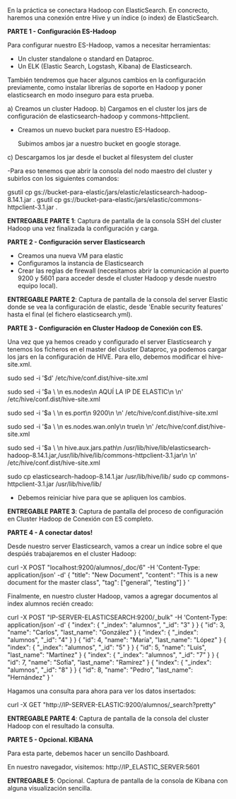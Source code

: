 En la práctica se conectara Hadoop con ElasticSearch. En concrecto, haremos una conexión entre Hive y un índice (o index) de ElasticSearch.

**PARTE 1 - Configuración ES-Hadoop**

Para configurar nuestro ES-Hadoop, vamos a necesitar herramientas:

- Un cluster standalone o standard en Dataproc.
- Un ELK (Elastic Search, Logstash, Kibana) de Elasticsearch.

También tendremos que hacer algunos cambios en la configuración previamente, como instalar librerías de soporte en Hadoop y poner elasticsearch en modo inseguro 
para esta prueba.

a) Creamos un cluster Hadoop.
b) Cargamos en el cluster los jars de configuración de elasticsearch-hadoop y commons-httpclient.

- Creamos un nuevo bucket para nuestro ES-Hadoop.

  Subimos ambos jar a nuestro bucket en google storage.

c) Descargamos los jar desde el bucket al filesystem del cluster

-Para eso tenemos que abrir la consola del nodo maestro del cluster y subirlos con los siguientes comandos:

  gsutil cp gs://bucket-para-elastic/jars/elastic/elasticsearch-hadoop-8.14.1.jar .
  gsutil cp gs://bucket-para-elastic/jars/elastic/commons-httpclient-3.1.jar .

**ENTREGABLE PARTE 1**: Captura de pantalla de la consola SSH del cluster Hadoop una vez finalizada la configuración y carga.


**PARTE 2 - Configuración server Elasticsearch**

- Creamos una nueva VM para elastic
- Configuramos la instancia de Elasticsearch
- Crear las reglas de firewall (necesitamos abrir la comunicación al puerto 9200 y 5601 para acceder desde el cluster Hadoop y desde nuestro equipo local).

**ENTREGABLE PARTE 2**: Captura de pantalla de la consola del server Elastic donde se vea la configuración de elastic, desde 'Enable security features' hasta el final 
(el fichero elasticsearch.yml).


**PARTE 3 - Configuración en Cluster Hadoop de Conexión con ES.**

Una vez que ya hemos creado y configurado el server Elasticsearch y tenemos los ficheros en el master del cluster Dataproc, ya podemos cargar los jars en la configuración 
de HIVE. Para ello, debemos modificar el hive-site.xml.

sudo sed -i '$d' /etc/hive/conf.dist/hive-site.xml

sudo sed -i '$a \  <property>\n    <name>es.nodes</name>\n    <value>AQUÍ LA IP DE ELASTIC</value>\n  </property>\n' /etc/hive/conf.dist/hive-site.xml

sudo sed -i '$a \  <property>\n    <name>es.port</name>\n    <value>9200</value>\n  </property>\n' /etc/hive/conf.dist/hive-site.xml

sudo sed -i '$a \  <property>\n    <name>es.nodes.wan.only</name>\n    <value>true</value>\n  </property>\n' /etc/hive/conf.dist/hive-site.xml

sudo sed -i '$a \  <property>\n    <name>hive.aux.jars.path</name>\n   <value>/usr/lib/hive/lib/elasticsearch-hadoop-8.14.1.jar,/usr/lib/hive/lib/commons-httpclient-3.1.jar</value>\n  </property>\n</configuration>' /etc/hive/conf.dist/hive-site.xml

sudo cp elasticsearch-hadoop-8.14.1.jar /usr/lib/hive/lib/
sudo cp commons-httpclient-3.1.jar /usr/lib/hive/lib/

- Debemos reiniciar hive para que se apliquen los cambios.

**ENTREGABLE PARTE 3**: Captura de pantalla del proceso de configuración en Cluster Hadoop de Conexión con ES completo.


**PARTE 4 - A conectar datos!**

Desde nuestro server Elasticsearch, vamos a crear un índice sobre el que despúés trabajaremos en el cluster Hadoop:

curl -X POST "localhost:9200/alumnos/_doc/6" -H 'Content-Type: application/json' -d'
{
  "title": "New Document",
  "content": "This is a new document for the master class",
  "tag": ["general", "testing"]
}
'

Finalmente, en nuestro cluster Hadoop, vamos a agregar documentos al index alumnos recién creado:

curl -X POST "IP-SERVER-ELASTICSEARCH:9200/_bulk" -H 'Content-Type: application/json' -d'
{ "index": { "_index": "alumnos", "_id": "3" } }
{ "id": 3, "name": "Carlos", "last_name": "González" }
{ "index": { "_index": "alumnos", "_id": "4" } }
{ "id": 4, "name": "María", "last_name": "López" }
{ "index": { "_index": "alumnos", "_id": "5" } }
{ "id": 5, "name": "Luis", "last_name": "Martínez" }
{ "index": { "_index": "alumnos", "_id": "7" } }
{ "id": 7, "name": "Sofía", "last_name": "Ramírez" }
{ "index": { "_index": "alumnos", "_id": "8" } }
{ "id": 8, "name": "Pedro", "last_name": "Hernández" }
'

Hagamos una consulta para ahora para ver los datos insertados:

curl -X GET "http://IP-SERVER-ELASTIC:9200/alumnos/_search?pretty"

**ENTREGABLE PARTE 4**: Captura de pantalla de la consola del cluster Hadoop con el resultado la consulta.


**PARTE 5 - Opcional. KIBANA**

Para esta parte, debemos hacer un sencillo Dashboard.

En nuestro navegador, visitemos: http://IP_ELASTIC_SERVER:5601

**ENTREGABLE 5**: Opcional. Captura de pantalla de la consola de Kibana con alguna visualización sencilla.
